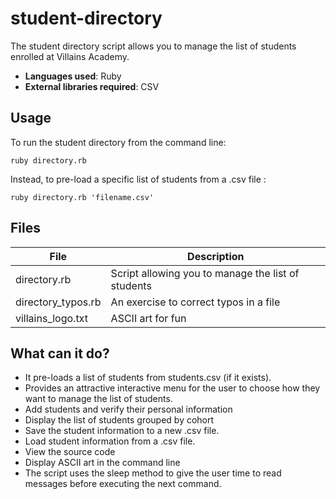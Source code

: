 # student-directory

The student directory script allows you to manage the list of students enrolled at Villains Academy. 

* **Languages used**: Ruby
* **External libraries required**: CSV

## Usage

To run the student directory from the command line:
```shell
ruby directory.rb
```

Instead, to pre-load a specific list of students from a .csv file :
```shell
ruby directory.rb 'filename.csv'
```

## Files

| File    | Description |
| ----------- | ----------- |
| directory.rb  | Script allowing you to manage the list of students      |
| directory_typos.rb   | An exercise to correct typos in a file  |
| villains_logo.txt   | ASCII art for fun       |

## What can it do?
* It pre-loads a list of students from students.csv (if it exists). 
* Provides an attractive interactive menu for the user to choose how they want to manage the list of students. 
* Add students and verify their personal information
* Display the list of students grouped by cohort
* Save the student information to a new .csv file.
* Load student information from a .csv file.
* View the source code
* Display ASCII art in the command line
* The script uses the sleep method to give the user time to read messages before executing the next command.
